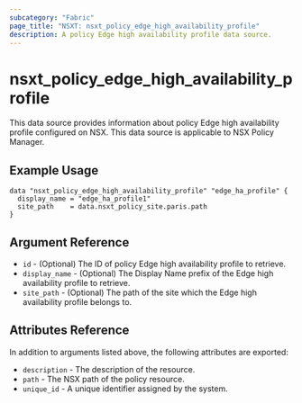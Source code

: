 ```yaml
---
subcategory: "Fabric"
page_title: "NSXT: nsxt_policy_edge_high_availability_profile"
description: A policy Edge high availability profile data source.
---
```


# nsxt_policy_edge_high_availability_profile

This data source provides information about policy Edge high availability profile configured on NSX.
This data source is applicable to NSX Policy Manager.

## Example Usage

```hcl
data "nsxt_policy_edge_high_availability_profile" "edge_ha_profile" {
  display_name = "edge_ha_profile1"
  site_path    = data.nsxt_policy_site.paris.path
}
```

## Argument Reference

* `id` - (Optional) The ID of policy Edge high availability profile to retrieve.
* `display_name` - (Optional) The Display Name prefix of the Edge high availability profile to retrieve.
* `site_path` - (Optional) The path of the site which the Edge high availability profile belongs to.

## Attributes Reference

In addition to arguments listed above, the following attributes are exported:

* `description` - The description of the resource.
* `path` - The NSX path of the policy resource.
* `unique_id` - A unique identifier assigned by the system.
